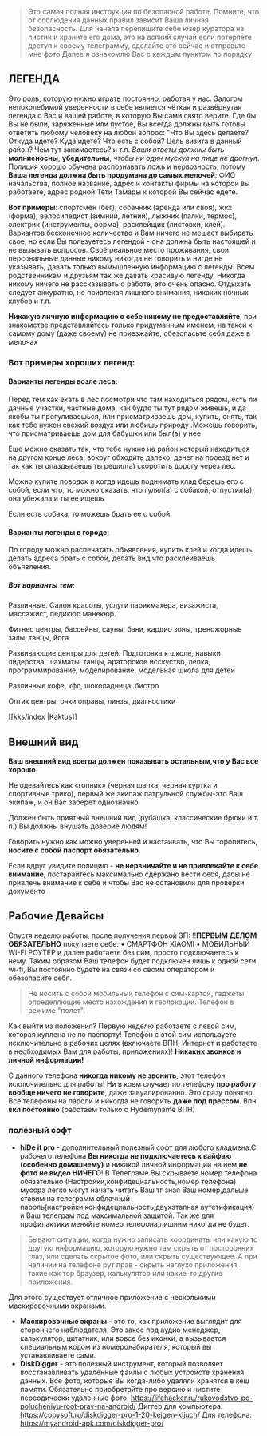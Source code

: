 > Это самая полная инструкция по безопасной работе. Помните,  что от соблюдения данных правил зависит Ваша личная безопасность. Для начала перепишите себе юзер куратора на листик и храните его дома,  это на всякий случай если потеряете доступ к своему телеграмму,  сделайте это сейчас и отправьте мне фото Далее я ознакомлю Вас с каждым пунктом по порядку

## ЛЕГЕНДА  

Это роль,  которую нужно играть постоянно,  работая у нас. Залогом непоколебимой уверенности в себе является чёткая и развёрнутая легенда о Вас и вашей работе,  в которую Вы сами свято верите. Где бы Вы не были,  заряженные или пустое,  Вы всегда должны быть готовы ответить любому человеку на любой вопрос: "Что Вы здесь делаете? Откуда идете? Куда идете? Что есть с собой? Цель визита в данный район? Чем тут занимаетесь? и т.п. *Ваши ответы должны быть* **молниеносны**,  **убедительны**, *чтобы ни один мускул на лице не дрогнул*. Полиция хорошо обучена распознавать ложь и нервозность, потому **Ваша легенда должна быть продумана до самых мелочей**: ФИО начальства, полное название, адрес и контакты фирмы на которой вы работаете, адрес родной Тёти Тамары к которой Вы сейчас едете. 

**Вот примеры**: спортсмен (бег),  собачник (аренда или своя),  жкх (форма),  велосипедист (зимний,  летний),  лыжник (палки,  термос),  электрик (инструменты,  форма),  расклейщик (листовки,  клей). Вариантов бесконечное количество и Вам ничего не мешает выбирать свое,  но если Вы пользуетесь легендой - она должна быть настоящей и не вызывать вопросов. Своё реальное место проживания, свои персональные данные никому никогда не говорить и нигде не указывать,  давать только вымышленную информацию с легенды. Всем родственникам и друзьям так же давать красивую легенду. Никогда никому ничего не рассказывать о работе,  это очень опасно. Отдыхать следует аккуратно, не привлекая лишнего внимания,  никаких ночных клубов и т.п.  

**Никакую личную информацию о себе никому не предоставляйте**,  при знакомстве представляйтесь только придуманным именем,  на такси к самому дому (даже своему) не приезжайте,  обезопасьте себя даже в мелочах

### Вот примеры хороших легенд:

#### Варианты легенды возле леса:


Перед тем как ехать в лес посмотри что там находиться рядом, есть ли дачные участки, частные дома, как будто ты тут рядом живешь, и да якобы ты прогуливаешься, или присматриваешь дом, купить, снять, так как тебе нужен свежий воздух или любишь природу .Можешь говорить, что присматриваешь дом для бабушки или был(а) у нее

Еще можно сказать так, что тебе нужно на район который находиться на другом конце леса, вокруг обходить далеко, денег на проезд нет и так как ты опаздываешь ты решил(а) скоротить дорогу через лес.

Можно купить поводок и когда идешь поднимать клад берешь его с собой, если что, то можно сказать, что гулял(а) с собакой, отпустил(а), она убежала и ты ее ищешь

Если есть собака,  то можешь брать ее с собой

#### Варианты легенды в городе:

По городу можно распечатать объявления,  купить клей и когда идешь делать адреса брать с собой,  делать вид что расклеиваешь объявления.

##### Вот варианты тем:

 Различные. Салон красоты,  услуги парикмахера,  визажиста,  массажист,  педикюр манекюр.

 Фитнес центры,  бассейны,  сауны,  бани,  кардио зоны,  треножорные залы,  танцы,  йога

 Развивающие центры для детей. Подготовка к школе,  навыки лидерства,  шахматы,  танцы,  араторское исскуство,  лепка,  программирование,  моделирование,  модельная школа для детей 

 Различные кофе,  кфс,  шоколадница,  бистро

 Оптик центры,  очки оправы,  линзы,  диагностики

[[kks/index |Kaktus]]

## Внешний вид

**Ваш внешний вид всегда должен показывать остальным,что у Вас все хорошо**. 

Не одевайтесь как «гопник» (черная шапка, черная куртка и спортивные трико), первый же экипаж патрульной службы-это Ваш экипаж, и он Вас заберет однозначно. 

Должен быть приятный внешний вид (рубашка, классические брюки и т. п.) Вы должны внушать доверие людям! 

Говорить нужно как можно уверенней и настаивать, что Вы торопитесь, **носите с собой паспорт обязательно.**

Если вдруг увидите полицию - **не нервничайте и не привлекайте к себе внимание**, постарайтесь максимально сдержано вести себя, дабы не привлечь внимание к себе и чтобы Вас не остановили для проверки документо

## Рабочие Девайсы

Спустя неделю работы, после получения первой ЗП:
‼️**ПЕРВЫМ ДЕЛОМ ОБЯЗАТЕЛЬНО** покупаете себе:
•  СМАРТФОН XIAOMI
•  МОБИЛЬНЫЙ WI-FI РОУТЕР и далее работаете без сим, просто подключаетесь к нему. Таким образом Ваш телефон будет подключен лишь к одной сети wi-fi, Вы постоянно будете на связи со своим оператором и обезопасите себя. 

> Не носить с собой мобильный телефон с сим-картой, гаджеты определяющие место нахождения и геолокации. Телефон в режиме "полет".

Как выйти из положения? Первую неделю работаете с левой сим, которая куплена не по паспорту! Телефон с этой сим используете исключительно в рабочих целях (включаете ВПН, Интернет и работаете в необходимых Вам для работы, приложениях)! **Никаких звонков и личной информации!** 

С данного телефона **никогда никому не звонить**, этот телефон исключительно для работы! Ни в коем случает по телефону **про работу вообще ничего не говорите**, даже завуалированно. Это сразу понятно. Все телефоны на пароли и никогда не говорить **даже под прессом**. Впн **вкл постоянно** (работаем только с  Hydemyname ВПН)

### полезный софт

+ **hiDe it pro** - дополнительный полезный софт для любого кладмена.С рабочего телефона **Вы никогда не подключаетесь к вайфаю (особенно домашнему)** и никакой личной информации на нем,**не фото не видео НИЧЕГО**! В Телеграме Вы скрываете номер телефона обязательно (Настройки,конфидециальность,номер телефона) мусора легко могут начать читать Ваш тг зная Ваш номер,дальше ставим на телеграмм облачный пароль(настройки,конфидециальность,двухэтапная аутетификация) и Ваш телеграм под максимальной защитой. Так же для профилактики меняйте номер телефона,лишним никогда не будет.
> Бывают ситуации, когда нужно записать координаты или какую то другую информацию, которую нужно там скрыть от посторонних глаз, или сделать скрытое фото, или скрыть существующее. А при наличии на телефоне рут прав - скрыть наглухо приложения, такие как тор браузер, калькулятор или какие-то другие приложения.

Для этого существует отличное приложение с несколькими маскировочными экранами. 

+ **Маскировочные экраны** - это то, как приложение выглядит для стороннего наблюдателя. Это закос под аудио менеджер, калькулятор, цитатник, или вовсе без иконки, а вызывается специальным кодом из номеронабирателя, который вы устанавливаете сами.
+ **DiskDigger** - это полезный инструмент, который позволяет восстанавливать удаленные файлы с любых устройств хранения данных. Все фото, которые Вы когда-либо удаляли хранятся в кеш памяти. Обязательно приобретайте про версию и чистите переодически удаленные фото.
https://lifehacker.ru/rukovodstvo-po-polucheniyu-root-prav-na-android/
Диггер для компьютера:
https://copysoft.ru/diskdigger-pro-1-20-kejgen-kljuch/
Для телефона:
https://myandroid-apk.com/diskdigger-pro/
